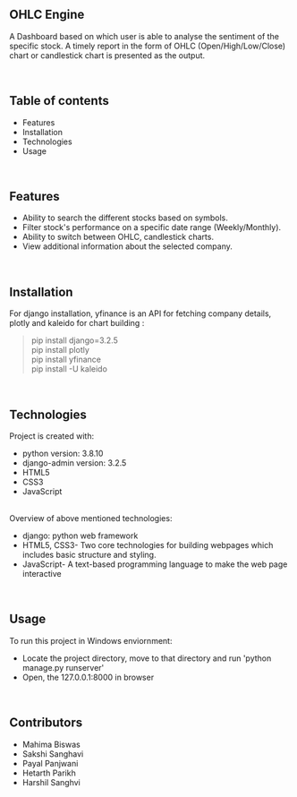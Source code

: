 <h2>OHLC Engine</h2>
<p>A Dashboard based on which user is able to analyse the sentiment of the specific stock. A timely report in the form of OHLC (Open/High/Low/Close) chart or candlestick chart is presented as the output.</p>

<br><h2>Table of contents</h2>
<ul>
    <li>Features</li>
    <li>Installation</li>
    <li>Technologies</li>
    <li>Usage</li>
</ul>

<br><h2>Features</h2>
<ul>
    <li>Ability to search the different stocks based on symbols.</li>
    <li>Filter stock's performance on a specific date range (Weekly/Monthly).</li>
    <li>Ability to switch between OHLC, candlestick charts.</li>
    <li>View additional information about the selected company.</li>
</ul>

<br><h2>Installation</h2>
For django installation, yfinance is an API for fetching company details, plotly and kaleido for chart building :
> pip install django=3.2.5 <br>
> pip install plotly<br>
> pip install yfinance<br>
> pip install -U kaleido<br>

<br><h2>Technologies</h2>
Project is created with:
<ul>
    <li>python version: 3.8.10</li>
    <li>django-admin version: 3.2.5</li>
    <li>HTML5</li>
    <li>CSS3</li>
    <li>JavaScript</li>
</ul>
<br>Overview of above mentioned technologies:
<ul>
    <li>django: python web framework</li>
    <li>HTML5, CSS3- Two core technologies for building webpages which includes basic structure and styling.</li>
    <li>JavaScript- A text-based programming language to make the web page interactive</li>
</ul>

<br><h2>Usage</h2>
To run this project in Windows enviornment:
<ul>
    <li>Locate the project directory, move to that directory and run 'python manage.py runserver'</li>
    <li>Open, the 127.0.0.1:8000 in browser</li>
</ul>

<br><h2>Contributors</h2>
<ul>
    <li>Mahima Biswas</li>
    <li>Sakshi Sanghavi</li>
    <li>Payal Panjwani</li>
    <li>Hetarth Parikh</li>
    <li>Harshil Sanghvi</li>
</ul>
